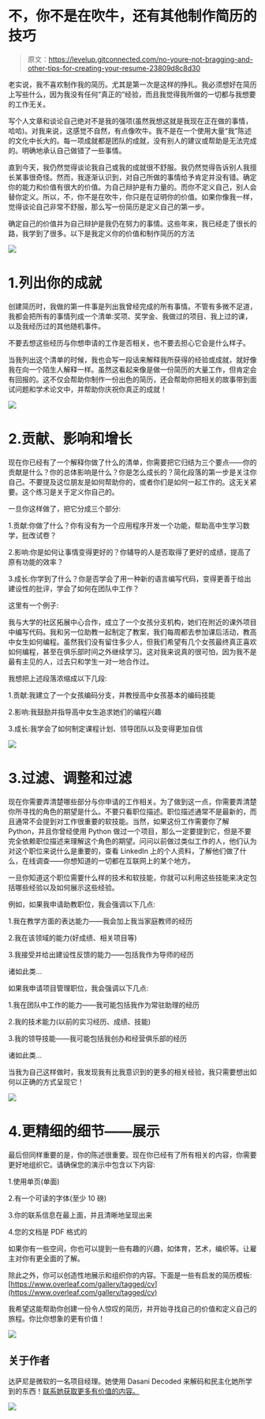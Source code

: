 # 不，你不是在吹牛，还有其他制作简历的技巧

> 原文：<https://levelup.gitconnected.com/no-youre-not-bragging-and-other-tips-for-creating-your-resume-23809d8c8d30>

老实说，我不喜欢制作我的简历。尤其是第一次是这样的挣扎。我必须想好在简历上写些什么，因为我没有任何“真正的”经验，而且我觉得我所做的一切都与我想要的工作无关。

写个人文章和谈论自己绝对不是我的强项(虽然我想这就是我现在正在做的事情，哈哈)。对我来说，这感觉不自然，有点像吹牛。我不是在一个使用大量“我”陈述的文化中长大的。每一项成就都是团队的成就，没有别人的建议或帮助是无法完成的。明确地承认自己做错了一些事情。

直到今天，我仍然觉得谈论我自己或我的成就很不舒服。我仍然觉得告诉别人我擅长某事很奇怪。然而，我逐渐认识到，对自己所做的事情给予肯定并没有错。确定你的能力和价值有很大的价值。为自己辩护是有力量的。而你不定义自己，别人会替你定义。所以，不，你不是在吹牛，你只是在证明你的价值。如果你像我一样，觉得谈论自己非常不舒服，那么写一份简历是定义自己的第一步。

确定自己的价值并为自己辩护是我仍在努力的事情。这些年来，我已经走了很长的路，我学到了很多。以下是我定义你的价值和制作简历的方法

![](img/bb5dd96043b3fe8787c97eea5369e402.png)

# 1.列出你的成就

创建简历时，我做的第一件事是列出我曾经完成的所有事情。不管有多微不足道，我都会把所有的事情列成一个清单:奖项、奖学金、我做过的项目、我上过的课，以及我经历过的其他随机事件。

不要去想这些经历与你想申请的工作是否相关，也不要去担心它会是什么样子。

当我列出这个清单的时候，我也会写一段话来解释我所获得的经验或成就，就好像我在向一个陌生人解释一样。虽然这看起来像是做一份简历的大量工作，但肯定会有回报的。这不仅会帮助你制作一份出色的简历，还会帮助你把相关的故事带到面试问题和学术论文中，并帮助你庆祝你真正的成就！

![](img/18a937fe95c0d2215b1db30eb44ed02c.png)

# 2.贡献、影响和增长

现在你已经有了一个解释你做了什么的清单，你需要把它归结为三个要点——你的贡献是什么？你的总体影响是什么？你是怎么成长的？简化段落的第一步是关注你自己。不要提及这位朋友是如何帮助你的，或者你们是如何一起工作的。这无关紧要。这个练习是关于定义你自己的。

一旦你这样做了，把它分成三个部分:

1.贡献:你做了什么？你有没有为一个应用程序开发一个功能，帮助高中生学习数学，批改试卷？

2.影响:你是如何让事情变得更好的？你辅导的人是否取得了更好的成绩，提高了原有功能的效率？

3.成长:你学到了什么？你是否学会了用一种新的语言编写代码，变得更善于给出建设性的批评，学会了如何在团队中工作？

这里有一个例子:

我与大学的社区拓展中心合作，成立了一个女孩分支机构，她们在附近的课外项目中编写代码。我和另一位助教一起制定了教案，我们每周都去参加课后活动，教高中女生如何编程。虽然我们没有留住多少人，但我们希望有几个女孩最终真正喜欢如何编程，甚至在俱乐部时间之外继续学习。这对我来说真的很可怕，因为我不是最有主见的人，过去只和学生一对一地合作过。

我想把上述段落浓缩成以下几段:

1.贡献:我建立了一个女孩编码分支，并教授高中女孩基本的编码技能

2.影响:我鼓励并指导高中女生追求她们的编程兴趣

3.成长:我学会了如何制定课程计划、领导团队以及变得更加自信

![](img/6253953057e13629b36153966a0ca485.png)

# 3.过滤、调整和过滤

现在你需要弄清楚哪些部分与你申请的工作相关。为了做到这一点，你需要弄清楚你所寻找的角色的期望是什么。不要只看职位描述。职位描述通常不是最新的，而且通常不会提到对工作很重要的软技能。当然，如果这份工作需要你了解 Python，并且你曾经使用 Python 做过一个项目，那么一定要提到它，但是不要完全依赖职位描述来理解这个角色的期望。问问以前做过类似工作的人，他们认为对这个职位来说什么是重要的，查看 LinkedIn 上的个人资料，了解他们做了什么，在线调查——你想知道的一切都在互联网上的某个地方。

一旦你知道这个职位需要什么样的技术和软技能，你就可以利用这些技能来决定包括哪些经验以及如何展示这些经验。

例如，如果我申请助教职位，我会强调以下几点:

1.我在教学方面的表达能力——我会加上我当家庭教师的经历

2.我在该领域的能力(好成绩、相关项目等)

3.我接受并给出建设性反馈的能力——包括我作为导师的经历

诸如此类…

如果我申请项目管理职位，我会强调以下几点:

1.我在团队中工作的能力——我可能包括我作为常驻助理的经历

2.我的技术能力(以前的实习经历、成绩、技能)

3.我的领导技能——我可能包括我创办和经营俱乐部的经历

诸如此类…

当我为自己这样做时，我发现我有比我意识到的更多的相关经验，我只需要想出如何以正确的方式呈现它！

![](img/3cdfb3042d9b7879d931f8af71cc417f.png)

# 4.更精细的细节——展示

最后但同样重要的是，你的陈述很重要。现在你已经有了所有相关的内容，你需要更好地组织它。请确保您的演示中包含以下内容:

1.使用单页(单面)

2.有一个可读的字体(至少 10 磅)

3.你的联系信息在最上面，并且清晰地呈现出来

4.您的文档是 PDF 格式的

如果你有一些空间，你也可以提到一些有趣的兴趣，如体育，艺术，编织等。让雇主对你有更全面的了解。

除此之外，你可以创造性地展示和组织你的内容。下面是一些有启发的简历模板:[https://www.overleaf.com/gallery/tagged/cv](https://www.overleaf.com/gallery/tagged/cv)

我希望这能帮助你创建一份令人惊叹的简历，并开始寻找自己的价值和定义自己的旅程。你比你想象的更有价值！

![](img/9657badf6c0f47f79dd7d191db120004.png)

## 关于作者

达萨尼是微软的一名项目经理。她使用 Dasani Decoded 来解码和民主化她所学到的东西！[联系她获取更多有价值的内容。](https://www.dasanidecoded.com/connect-with-me)

![](img/d58ce46be519a606c17ac45b32834144.png)
